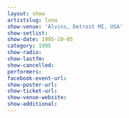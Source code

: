 ```yaml
---
layout: show
artistslug: luna
show-venue: 'Alvins, Detroit MI, USA'
show-setlist: 
show-date: 1995-10-05
category: 1995
show-radio: 
show-lastfm: 
show-cancelled: 
performers: 
facebook-event-url: 
show-poster-url: 
show-ticket-url: 
show-venue-website: 
show-additional: 
---
```



